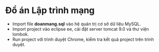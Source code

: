# Đồ án Lập trình mạng
- Import file **doanmang.sql** vào hệ quản trị cơ sở dữ liệu MySQL.  
- Import project vào eclipse ee, cài đặt server tomcat 9.0 và thư viện lombok.  
- Run project với trình duyệt Chrome, kiểm tra kết quả project trên trình duyệt.  
